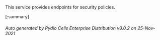 






This service provides endpoints for security policies.

[:summary]

###### Auto generated by Pydio Cells Enterprise Distribution v3.0.2 on 25-Nov-2021
